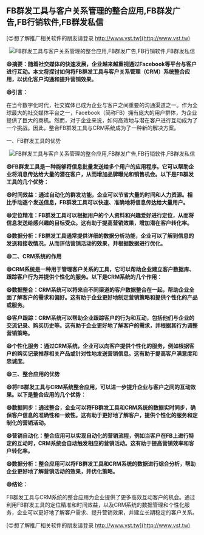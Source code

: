 ## **FB群发工具与客户关系管理的整合应用,FB群发广告,FB行销软件,FB群发私信**

[😍想了解推广相关软件的朋友请登录 http://www.vst.tw](http://www.vst.tw)

 <center><img src="https://vst.tw/MP4/tuiguang/png/4.png" alt="FB群发工具与客户关系管理的整合应用,FB群发广告,FB行销软件,FB群发私信"></center>

**😄摘要：随着社交媒体的快速发展，企业越来越重视通过Facebook等平台与客户进行互动。本文将探讨如何将FB群发工具与客户关系管理（CRM）系统整合应用，以优化客户沟通和提升营销效果。**

**😄引言：**

在当今数字化时代，社交媒体已成为企业与客户之间重要的沟通渠道之一。作为全球最大的社交媒体平台之一，Facebook（简称FB）拥有庞大的用户群体，为企业提供了巨大的商机。然而，对于企业来说，如何高效地与潜在客户进行互动成为了一个挑战。因此，整合FB群发工具与CRM系统成为了一种新的解决方案。

一、FB群发工具的优势

 <center><img src="https://vst.tw/MP4/tuiguang/png/1.png" alt="FB群发工具与客户关系管理的整合应用,FB群发广告,FB行销软件,FB群发私信"></center>

**😄FB群发工具是一种能够将信息批量发送给多个用户的应用程序。它可以帮助企业将消息传达给大量的潜在客户，从而增加品牌曝光和销售机会。以下是FB群发工具的几个优势：**

**😄时间效益：通过自动化的群发功能，企业可以节省大量的时间和人力资源。相比手动逐个发送信息，FB群发工具可以快速、准确地将信息传达给大量用户。**

**😄定位精准：FB群发工具可以根据用户的个人资料和兴趣爱好进行定位，从而将信息发送给感兴趣的目标受众。这有助于提高营销效果，增加潜在客户转化率。**

**😄数据分析：FB群发工具通常提供详细的数据分析功能，企业可以了解到信息的发送和接收情况，从而评估营销活动的效果，并根据数据进行优化。**

**😄二、CRM系统的作用**

**😄CRM系统是一种用于管理客户关系的工具，它可以帮助企业建立客户数据库、跟踪客户行为并提供个性化的服务。以下是CRM系统的几个作用：**

**😄数据整合：CRM系统可以将来自不同渠道的客户数据整合在一起，帮助企业全面了解客户的需求和偏好。这有助于企业更好地制定营销策略和提供个性化的产品或服务。**

**😄客户跟踪：CRM系统可以帮助企业跟踪客户的行为和互动，包括他们与企业的交流记录、购买历史等。这有助于企业更好地了解客户的需求，并根据其行为调整营销策略。**

**😄个性化服务：通过CRM系统，企业可以向客户提供个性化的服务，例如根据客户的购买记录推荐相关产品或针对性地发送营销信息。这有助于提高客户满意度和忠诚度。**

**😄三、整合应用的优势**

**😄将FB群发工具与CRM系统整合应用，可以进一步提升企业与客户之间的互动效果。以下是整合应用的几个优势：**

**😄数据同步：通过整合，企业可以将FB群发工具和CRM系统的数据实时同步，确保客户信息的准确性和一致性。这有助于更好地了解客户，提供个性化的服务和定制化的营销活动。**

**😄营销自动化：整合应用可以实现自动化的营销流程，例如当客户在FB上进行特定的互动时，CRM系统会自动触发相应的营销活动。这有助于提高营销效率和客户转化率。**

**😄数据分析：整合应用可以将FB群发工具和CRM系统的数据进行综合分析，帮助企业更好地了解营销活动的效果，并优化策略。**

**😄结论：**

FB群发工具与CRM系统的整合应用为企业提供了更多高效互动客户的机会。通过利用FB群发工具的定位精准和时间效益，以及CRM系统的数据管理和个性化服务，企业可以更好地了解客户需求、提升营销效果，并建立长期稳定的客户关系。

[😍想了解推广相关软件的朋友请登录 http://www.vst.tw](http://www.vst.tw)



